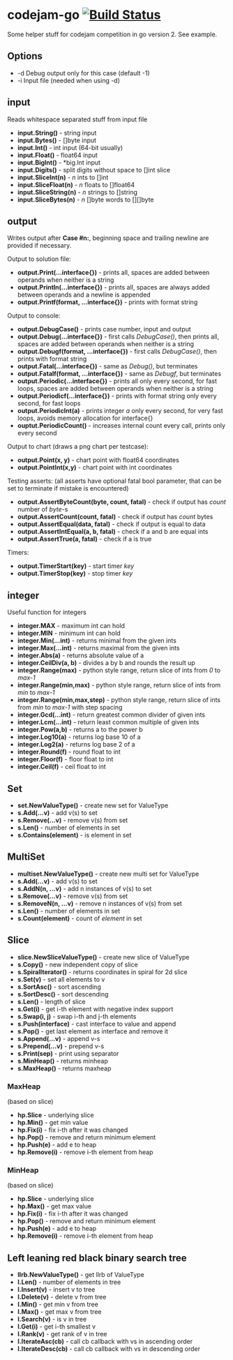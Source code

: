 # codejam-go [![Build Status](https://travis-ci.org/matematik7/codejam-go-v2.svg?branch=master)](https://travis-ci.org/matematik7/codejam-go-v2)

Some helper stuff for codejam competition in go version 2. See example.

## Options

- -d Debug output only for this case (default -1)
- -i Input file (needed when using -d)

## input

Reads whitespace separated stuff from input file

- **input.String()** - string input
- **input.Bytes()** - []byte input
- **input.Int()** - int input (64-bit usually)
- **input.Float()** - float64 input
- **input.BigInt()** - \*big.Int input
- **input.Digits()** - split digits without space to []int slice
- **input.SliceInt(n)** - *n* ints to []int
- **input.SliceFloat(n)** - *n* floats to []float64
- **input.SliceString(n)** - *n* strings to []string
- **input.SliceBytes(n)** - *n* []byte words to [][]byte


## output

Writes output after **Case #n:**, beginning space and trailing newline are provided if necessary.

Output to solution file:
- **output.Print(...interface{})** - prints all, spaces are added between operands when neither is a string
- **output.Println(...interface{})** - prints all, spaces are always added between operands and a newline is appended
- **output.Printf(format, ...interface{})** - prints with format string

Output to console:
- **output.DebugCase()** - prints case number, input and output
- **output.Debug(...interface{})** - first calls *DebugCase()*, then prints all, spaces are added between operands when neither is a string
- **output.Debugf(format, ...interface{})** - first calls *DebugCase()*, then prints with format string
- **output.Fatal(...interface{})** - same as *Debug()*, but terminates
- **output.Fatalf(format, ...interface{})** - same as *Debugf*, but terminates
- **output.Periodic(...interface{})** - prints all only every second, for fast loops, spaces are added between operands when neither is a string
- **output.Periodicf(...interface{})** - prints with format string only every second, for fast loops
- **output.PeriodicInt(a)** - prints integer *a* only every second, for very fast loops, avoids memory allocation for interface{}
- **ouptut.PeriodicCount()** - increases internal count every call, prints only every second

Output to chart (draws a png chart per testcase):
- **output.Point(x, y)** - chart point with float64 coordinates
- **output.PointInt(x,y)** - chart point with int coordinates

Testing asserts:
(all asserts have optional fatal bool parameter, that can be set to terminate if mistake is encountered)
- **output.AssertByteCount(byte, count, fatal)** - check if output has *count* number of *byte*-s
- **output.AssertCount(count, fatal)** - check if output has *count* bytes
- **output.AssertEqual(data, fatal)** - check if output is equal to data
- **output.AssertIntEqual(a, b, fatal)** - check if a and b are equal ints
- **output.AssertTrue(a, fatal)** - check if a is true

Timers:
- **output.TimerStart(key)** - start timer *key*
- **output.TimerStop(key)** - stop timer *key*

## integer

Useful function for integers

- **integer.MAX** - maximum int can hold
- **integer.MIN** - minimum int can hold
- **integer.Min(...int)** - returns minimal from the given ints
- **integer.Max(...int)** - returns maximal from the given ints
- **integer.Abs(a)** - returns absolute value of a
- **integer.CeilDiv(a, b)** - divides a by b and rounds the result up
- **integer.Range(max)** - python style range, return slice of ints from *0* to *max-1*
- **integer.Range(min,max)** - python style range, return slice of ints from *min* to *max-1*
- **integer.Range(min,max,step)** - python style range, return slice of ints from *min* to *max-1* with step spacing
- **integer.Gcd(...int)** - return greatest common divider of given ints
- **integer.Lcm(...int)** - return least common multiple of given ints
- **integer.Pow(a,b)** - returns a to the power b
- **integer.Log10(a)** - returns log base 10 of a
- **integer.Log2(a)** - returns log base 2 of a
- **integer.Round(f)** - round float to int
- **integer.Floor(f)** - floor float to int
- **integer.Ceil(f)** - ceil float to int

## Set

- **set.NewValueType()** - create new set for ValueType
- **s.Add(...v)** - add v(s) to set
- **s.Remove(...v)** - remove v(s) from set
- **s.Len()** - number of elements in set
- **s.Contains(element)** - is element in set

## MultiSet

- **multiset.NewValueType()** - create new multi set for ValueType
- **s.Add(...v)** - add v(s) to set
- **s.AddN(n, ...v)** - add n instances of v(s) to set
- **s.Remove(...v)** - remove v(s) from set
- **s.RemoveN(n, ...v)** - remove n instances of v(s) from set
- **s.Len()** - number of elements in set
- **s.Count(element)** - count of *element* in set

## Slice

- **slice.NewSliceValueType()** - create new slice of ValueType
- **s.Copy()** - new independent copy of slice
- **s.SpiralIterator()** - returns coordinates in spiral for 2d slice
- **s.Set(v)** - set all elements to v
- **s.SortAsc()** - sort ascending
- **s.SortDesc()** - sort descending
- **s.Len()** - length of slice
- **s.Get(i)** - get i-th element with negative index support
- **s.Swap(i, j)** - swap i-th and j-th elements
- **s.Push(interface)** - cast interface to value and append
- **s.Pop()** - get last element as interface and remove it
- **s.Append(...v)** - append v-s
- **s.Prepend(...v)** - prepend v-s
- **s.Print(sep)** - print using separator
- **s.MinHeap()** - returns minheap
- **s.MaxHeap()** - returns maxheap

### MaxHeap
(based on slice)

- **hp.Slice** - underlying slice
- **hp.Min()** - get min value
- **hp.Fix(i)** - fix i-th after it was changed
- **hp.Pop()** - remove and return minimum element
- **hp.Push(e)** - add e to heap
- **hp.Remove(i)** - remove i-th element from heap

### MinHeap
(based on slice)

- **hp.Slice** - underlying slice
- **hp.Max()** - get max value
- **hp.Fix(i)** - fix i-th after it was changed
- **hp.Pop()** - remove and return minimum element
- **hp.Push(e)** - add e to heap
- **hp.Remove(i)** - remove i-th element from heap

## Left leaning red black binary search tree

- **llrb.NewValueType()** - get llrb of ValueType
- **l.Len()** - number of elements in tree
- **l.Insert(v)** - insert v to tree
- **l.Delete(v)** - delete v from tree
- **l.Min()** - get min v from tree
- **l.Max()** - get max v from tree
- **l.Search(v)** - is v in tree
- **l.Get(i)** - get i-th smallest v
- **l.Rank(v)** - get rank of v in tree
- **l.IterateAsc(cb)** - call cb callback with vs in ascending order
- **l.IterateDesc(cb)** - call cb callback with vs in descending order
